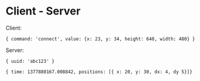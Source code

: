 Client - Server
===============

Client:
    
    { command: 'connect', value: {x: 23, y: 34, height: 640, width: 480} }

Server:
    
    { uuid: 'abc123' }
    
    { time: 1377880167.008842, positions: [{ x: 20, y: 30, dx: 4, dy 5}]}
